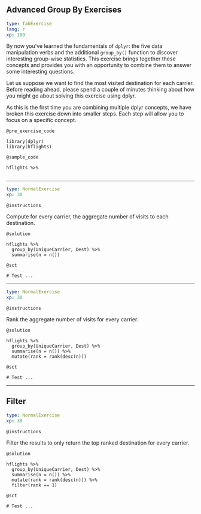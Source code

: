 ## Advanced Group By Exercises

```yaml
type: TabExercise 
lang: r 
xp: 100 
```

By now you've learned the fundamentals of `dplyr`: the five data manipulation verbs and the additional `group_by()` function to discover interesting group-wise statistics. This exercise brings together these concepts and provides you with an opportunity to combine them to answer some interesting questions.

Let us suppose we want to find the most visited destination for each carrier. Before reading ahead, please spend a couple of minutes thinking about how you might go about solving this exercise using dplyr.

As this is the first time you are combining multiple dplyr concepts, we have broken this exercise down into smaller steps. Each step will allow you to focus on a specific concept.

`@pre_exercise_code`

```{r}
library(dplyr)
library(hflights)
```

`@sample_code`

```{r}
hflights %>%
  
```

***

```yaml
type: NormalExercise 
xp: 30
```

`@instructions`

Compute for every carrier, the aggregate number of visits to each destination.

`@solution`

```{r}
hflights %>% 
  group_by(UniqueCarrier, Dest) %>%
  summarise(n = n())
```

`@sct`

```{r}
# Test ...
```

***

```yaml
type: NormalExercise 
xp: 30
```

`@instructions`

Rank the aggregate number of visits for every carrier.

`@solution`

```{r}
hflights %>% 
  group_by(UniqueCarrier, Dest) %>%
  summarise(n = n()) %>%
  mutate(rank = rank(desc(n)))
```

`@sct`

```{r}
# Test ...
```

***

## Filter

```yaml
type: NormalExercise 
xp: 30
```

`@instructions`

Filter the results to only return the top ranked destination for every carrier.

`@solution`

```{r}
hflights %>% 
  group_by(UniqueCarrier, Dest) %>%
  summarise(n = n()) %>%
  mutate(rank = rank(desc(n))) %>%
  filter(rank == 1)
```

`@sct`

```{r}
# Test ...
```
